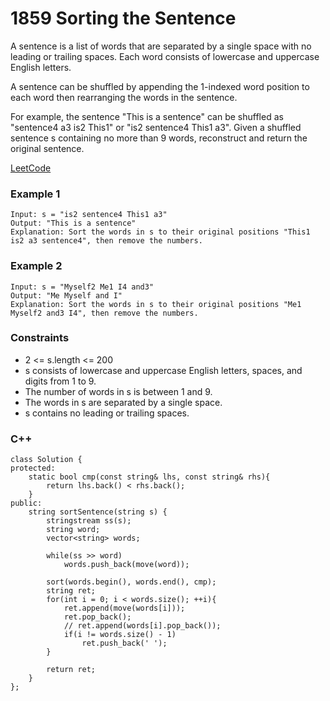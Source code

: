# 1859 Sorting the Sentence

A sentence is a list of words that are separated by a single space with no leading or trailing spaces. Each word consists of lowercase and uppercase English letters.

A sentence can be shuffled by appending the 1-indexed word position to each word then rearranging the words in the sentence.

For example, the sentence "This is a sentence" can be shuffled as "sentence4 a3 is2 This1" or "is2 sentence4 This1 a3".
Given a shuffled sentence s containing no more than 9 words, reconstruct and return the original sentence.

[LeetCode](https://leetcode.cn/problems/sorting-the-sentence/)

### Example 1

```
Input: s = "is2 sentence4 This1 a3"
Output: "This is a sentence"
Explanation: Sort the words in s to their original positions "This1 is2 a3 sentence4", then remove the numbers.
```

### Example 2

```
Input: s = "Myself2 Me1 I4 and3"
Output: "Me Myself and I"
Explanation: Sort the words in s to their original positions "Me1 Myself2 and3 I4", then remove the numbers.
```

### Constraints

* 2 <= s.length <= 200
* s consists of lowercase and uppercase English letters, spaces, and digits from 1 to 9.
* The number of words in s is between 1 and 9.
* The words in s are separated by a single space.
* s contains no leading or trailing spaces.


### C++ 

```
class Solution {
protected:
    static bool cmp(const string& lhs, const string& rhs){
        return lhs.back() < rhs.back();
    }
public:
    string sortSentence(string s) {
        stringstream ss(s);
        string word;
        vector<string> words;

        while(ss >> word)
            words.push_back(move(word));
        
        sort(words.begin(), words.end(), cmp);
        string ret;
        for(int i = 0; i < words.size(); ++i){
            ret.append(move(words[i]));
            ret.pop_back();
            // ret.append(words[i].pop_back());
            if(i != words.size() - 1)
                ret.push_back(' ');
        }

        return ret;
    }
};

```